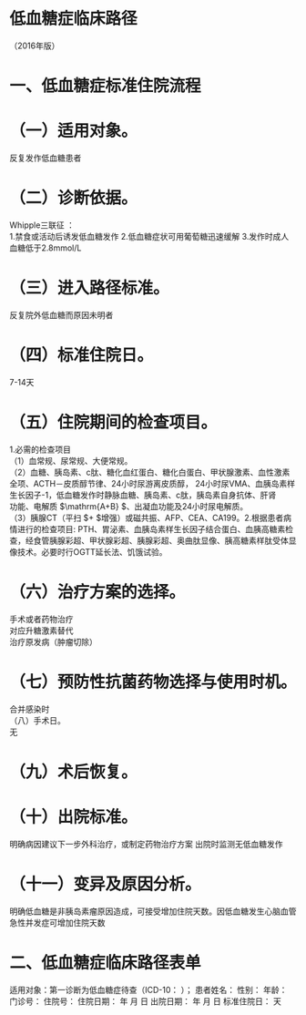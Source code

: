 # 低血糖症临床路径  
（2016年版）  
# 一、低血糖症标准住院流程  
# （一）适用对象。  
反复发作低血糖患者  
# （二）诊断依据。  
Whipple三联征 ：  
1.禁食或活动后诱发低血糖发作 2.低血糖症状可用葡萄糖迅速缓解  3.发作时成人血糖低于2.8mmol/L  
# （三）进入路径标准。  
反复院外低血糖而原因未明者  
# （四）标准住院日。  
7-14天  
# （五）住院期间的检查项目。  
1.必需的检查项目  
（1）血常规、尿常规、大便常规。  
（2）血糖、胰岛素、c肽、糖化血红蛋白、糖化白蛋白、甲状腺激素、血性激素全项、ACTH－皮质醇节律、24小时尿游离皮质醇， 24小时尿VMA、血胰岛素样生长因子-1，低血糖发作时静脉血糖、胰岛素、c肽，胰岛素自身抗体、肝肾  
功能、电解质 $\mathrm{A+B} $、出凝血功能及24小时尿电解质。  
（3）胰腺CT（平扫 $+ $增强）或磁共振、AFP、CEA、CA199。2.根据患者病情进行的检查项目: PTH、胃泌素、血胰岛素样生长因子结合蛋白、血胰高糖素检查，经食管胰腺彩超、甲状腺彩超、胰腺彩超、奥曲肽显像、胰高糖素样肽受体显像技术。必要时行OGTT延长法、饥饿试验。  
# （六）治疗方案的选择。  
手术或者药物治疗  
对应升糖激素替代  
治疗原发病（肿瘤切除）  
# （七）预防性抗菌药物选择与使用时机。  
合并感染时  
（八）手术日。  
无  
# （九）术后恢复。  
# （十）出院标准。  
明确病因建议下一步外科治疗，或制定药物治疗方案 出院时监测无低血糖发作  
# （十一）变异及原因分析。  
明确低血糖是非胰岛素瘤原因造成，可接受增加住院天数。因低血糖发生心脑血管急性并发症可增加住院天数  
# 二、低血糖症临床路径表单  
适用对象：第一诊断为低血糖症待查（ICD-10：      ）； 患者姓名：          性别：     年龄：     门诊号：        住院号：           住院日期：   年   月   日   出院日期：    年    月    日  标准住院日：    天  
